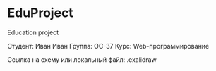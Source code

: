 # EduProject
 Education project

 Студент: Иван Иван
 Группа: ОС-37
 Курс: Web-программирование

 Ссылка на схему или локальный файл: .exalidraw
